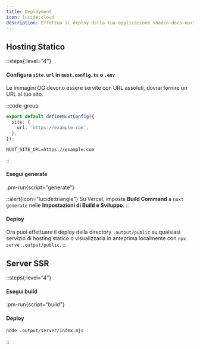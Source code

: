 ```yaml
---
title: Deployment
icon: lucide:cloud
description: Effettua il deploy della tua applicazione shadcn-docs-nuxt.
---
```


## Hosting Statico

::steps{:level="4"}
#### Configura `site.url` in `nuxt.config.ts` o `.env`

Le immagini OG devono essere servite con URL assoluti, dovrai fornire un URL al tuo sito.

::code-group
```ts [nuxt.config.ts]
export default defineNuxtConfig({
  site: {
    url: 'https://example.com',
  },
});
```
```dotenv [.env]
NUXT_SITE_URL=https://example.com
```
::

#### Esegui generate
:pm-run{script="generate"}

::alert{icon="lucide:triangle"}
Su Vercel, imposta **Build Command** a `nuxt generate` nelle **Impostazioni di Build e Sviluppo**.
::

#### Deploy
Ora puoi effettuare il deploy della directory `.output/public` su qualsiasi servizio di hosting statico o visualizzarla in anteprima localmente con `npx serve .output/public`.
::

## Server SSR

::steps{:level="4"}
#### Esegui build
:pm-run{script="build"}

#### Deploy
```shell
node .output/server/index.mjs
```
::